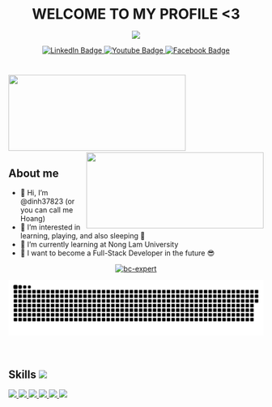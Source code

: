 <h1 align="center" style="margin-bottom: 0px !important;">
  WELCOME TO MY PROFILE <3
</h1>
<p align="center">
  <img align="center" src="https://media.tenor.com/n1szpPp19d0AAAAC/yuigahama-yahallo.gif"/>
</p>
<div id="badges" align="center">
  <a href="https://www.linkedin.com/in/huy-hoang-dinh-399b55208" target="_blank">
    <img src="https://img.shields.io/badge/LinkedIn-blue?style=for-the-badge&logo=linkedin&logoColor=white" alt="LinkedIn Badge"/>
  </a>
  <a href="https://www.youtube.com/channel/UCK48gpckPEJk0MGKRllF1tg" target="_blank">
    <img src="https://img.shields.io/badge/YouTube-red?style=for-the-badge&logo=youtube&logoColor=white" alt="Youtube Badge"/>
  </a>
  <a href="https://www.facebook.com/44696E682048757920486F616E672031353038/" target="_blank">
    <img src="https://img.shields.io/badge/Facebook-blue?logo=facebook&logoColor=white&style=for-the-badge" alt="Facebook Badge"/>
  </a>
</div>
<h1 align="center"></h1>
<img align="left" height="150px" width="350px" src="https://github-readme-stats.vercel.app/api?username=dinhhuyhoang-20130265&count_private=true&show_icons=true&theme=tokyonight" />
<img height="150px" />
<img align="right" height="150px" width="350px" src="https://github-readme-stats.vercel.app/api/top-langs/?username=dinhhuyhoang-20130265&layout=compact&theme=aura&langs_count=9" />
<h2 align="left" font-weight="bold">About me</h2>
<ul>
  <li>👋 Hi, I’m @dinh37823 (or you can call me Hoang)</li>
  <li>👀 I’m interested in learning, playing, and also sleeping 🐶</li>
  <li>🌱 I’m currently learning at Nong Lam University</li>
  <li>💞️ I want to become a Full-Stack Developer in the future 😎</li>
</ul>
<p align="center"> <a href="https://github.com/ryo-ma/github-profile-trophy"><img src="https://github-profile-trophy.vercel.app/?username=dinhhuyhoang-20130265&theme=tokyonight&no-frame=true&row=1&&margin-w=30&no-bg=false" alt="bc-expert" width="600px"/></a> </p>
<p align="center">
  <img src="https://github.com/DinhHuyHoang-20130265/snake/blob/main/snake.svg" alt="snake"></center>
</p>

<br>
<h2> Skills <img src= "https://media2.giphy.com/media/QssGEmpkyEOhBCb7e1/giphy.gif?cid=ecf05e47a0n3gi1bfqntqmob8g9aid1oyj2wr3ds3mg700bl&rid=giphy.gif" width = 20px> </h2>
<a href= https://github.com/dinhhuyhoang-20130265?tab=repositories&q=&type=&language=javascript&sort= > <img width ='32px' src ='https://raw.githubusercontent.com/rahulbanerjee26/githubAboutMeGenerator/main/icons/javascript.svg'> </a>
<a href= https://github.com/dinhhuyhoang-20130265?tab=repositories&q=&type=&language=css&sort= > <img width ='32px' src ='https://raw.githubusercontent.com/rahulbanerjee26/githubAboutMeGenerator/main/icons/css.svg'> </a>
<a href= https://github.com/dinhhuyhoang-20130265?tab=repositories&q=&type=&language=html&sort= > <img width ='32px' src ='https://raw.githubusercontent.com/rahulbanerjee26/githubAboutMeGenerator/main/icons/html.svg'> </a>
<a href= https://github.com/dinhhuyhoang-20130265?tab=repositories&q=&type=&language=java&sort= > <img width ='32px' src ='https://raw.githubusercontent.com/rahulbanerjee26/githubAboutMeGenerator/main/icons/java.svg'> </a>
<a href= https://github.com/dinhhuyhoang-20130265?tab=repositories&q=&type=&language=csharp&sort= > <img width ='32px' src ='https://raw.githubusercontent.com/rahulbanerjee26/githubAboutMeGenerator/main/icons/csharp.svg'> </a>
<a href= https://github.com/dinhhuyhoang-20130265?tab=repositories&q=&type=&language=jupyter-notebook&sort= > <img width ='32px' src ='https://raw.githubusercontent.com/rahulbanerjee26/githubAboutMeGenerator/main/icons/python.svg'> </a>
<!---
dinh37823/dinh37823 is a ✨ special ✨ repository because its `README.md` (this file) appears on your GitHub profile.
You can click the Preview link to take a look at your changes.
--->
